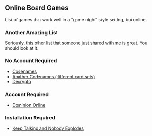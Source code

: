 ## Online Board Games

List of games that work well in a "game night" style setting, but online.

### Another Amazing List

Seriously, [this other list that someone just shared with me](https://docs.google.com/document/d/10iOD7Wy_YU4NmkPU7ZH7YTrq11qJAANjZZ0PAotKhR8/preview?fbclid=IwAR3kJmK2WTMuJw66oo4k5t27ROS6SwgUZVYoQdujTTrRALndWpB8brHZARw
) is great.  You should look at it.

### No Account Required

- [Codenames](https://codenames.plus/)
- [Another Codenames (different card sets)](https://ninjabunny.github.io/KodeNames/)
- [Decrypto](https://www.decryptr.io/)

### Account Required

- [Dominion Online](https://dominion.games/)

### Installation Required

- [Keep Talking and Nobody Explodes](https://keeptalkinggame.com/)
